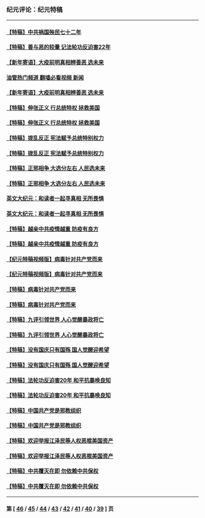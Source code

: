 ### 纪元评论：纪元特稿
---
#### [【特稿】中共祸国殃民七十二年](../../pages/nsc424/n13272607.md?10070330) 
#### [【特稿】善与恶的较量 记法轮功反迫害22年](../../pages/nsc424/n13086597.md?10070330) 
#### [【新年寄语】大疫前明真相辨善恶 选未来](../../pages/nsc424/n12660855.md?10070330) 
#### [油管热门频道 翻墙必看视频 新闻](ok?10070330)
#### [【新年寄语】大疫前明真相辨善恶 选未来](../../pages/nsc424/n12660855.md?10070330) 
#### [【特稿】伸张正义 行总统特权 拯救美国](../../pages/nsc424/n12616806.md?10070330) 
#### [【特稿】伸张正义 行总统特权 拯救美国](../../pages/nsc424/n12616806.md?10070330) 
#### [【特稿】拨乱反正 宪法赋予总统特别权力](../../pages/nsc424/n12598306.md?10070330) 
#### [【特稿】拨乱反正 宪法赋予总统特别权力](../../pages/nsc424/n12598306.md?10070330) 
#### [【特稿】正邪相争 大选分左右 人民选未来](../../pages/nsc424/n12545208.md?10070330) 
#### [【特稿】正邪相争 大选分左右 人民选未来](../../pages/nsc424/n12545208.md?10070330) 
#### [英文大纪元：和读者一起寻真相 无所畏惧](../../pages/nsc424/n12542027.md?10070330) 
#### [英文大纪元：和读者一起寻真相 无所畏惧](../../pages/nsc424/n12542027.md?10070330) 
#### [【特稿】越亲中共疫情越重 防疫有良方](../../pages/nsc424/n12042989.md?10070330) 
#### [【特稿】越亲中共疫情越重 防疫有良方](../../pages/nsc424/n12042989.md?10070330) 
#### [【纪元特稿视频版】病毒针对共产党而来](../../pages/nsc424/n11977328.md?10070330) 
#### [【纪元特稿视频版】病毒针对共产党而来](../../pages/nsc424/n11977328.md?10070330) 
#### [【特稿】病毒针对共产党而来](../../pages/nsc424/n11928818.md?10070330) 
#### [【特稿】病毒针对共产党而来](../../pages/nsc424/n11928818.md?10070330) 
#### [【特稿】九评引领世界 人心觉醒暴政将亡](../../pages/nsc424/n11660496.md?10070330) 
#### [【特稿】九评引领世界 人心觉醒暴政将亡](../../pages/nsc424/n11660496.md?10070330) 
#### [【特稿】没有国庆只有国殇 国人觉醒迎希望](../../pages/nsc424/n11549354.md?10070330) 
#### [【特稿】没有国庆只有国殇 国人觉醒迎希望](../../pages/nsc424/n11549354.md?10070330) 
#### [【特稿】法轮功反迫害20年 和平抗暴唤良知](../../pages/nsc424/n11389135.md?10070330) 
#### [【特稿】法轮功反迫害20年 和平抗暴唤良知](../../pages/nsc424/n11389135.md?10070330) 
#### [【特稿】中国共产党是邪教组织](../../pages/nsc424/n11355551.md?10070330) 
#### [【特稿】中国共产党是邪教组织](../../pages/nsc424/n11355551.md?10070330) 
#### [【特稿】欢迎举报江泽民等人权恶棍美国资产](../../pages/nsc424/n11303040.md?10070330) 
#### [【特稿】欢迎举报江泽民等人权恶棍美国资产](../../pages/nsc424/n11303040.md?10070330) 
#### [【特稿】中共覆灭在即 勿依赖中共保权](../../pages/nsc424/n11278510.md?10070330) 
#### [【特稿】中共覆灭在即 勿依赖中共保权](../../pages/nsc424/n11278510.md?10070330) 

---
#### 第 [ [46](./46.md?10070330) / [45](./45.md?10070330) / [44](./44.md?10070330) / [43](./43.md?10070330) / [42](./42.md?10070330) / [41](./41.md?10070330) / [40](./40.md?10070330) / [39](./39.md?10070330) ] 页

